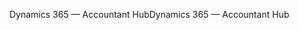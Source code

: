 <span data-ttu-id="5bce1-101">Dynamics 365 — Accountant Hub</span><span class="sxs-lookup"><span data-stu-id="5bce1-101">Dynamics 365 — Accountant Hub</span></span>
